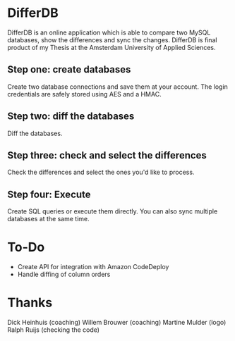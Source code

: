 # DifferDB

DifferDB is an online application which is able to compare two MySQL databases, show the differences and sync the changes. DifferDB is final product of my Thesis at the Amsterdam University of Applied Sciences.

## Step one: create databases
Create two database connections and save them at your account. The login credentials are safely stored using AES and a HMAC.

## Step two: diff the databases
Diff the databases.

## Step three: check and select the differences
Check the differences and select the ones you'd like to process.

## Step four: Execute
Create SQL queries or execute them directly. You can also sync multiple databases at the same time.

# To-Do
- Create API for integration with Amazon CodeDeploy
- Handle diffing of column orders

# Thanks
Dick Heinhuis (coaching)
Willem Brouwer (coaching)
Martine Mulder (logo)
Ralph Ruijs (checking the code)